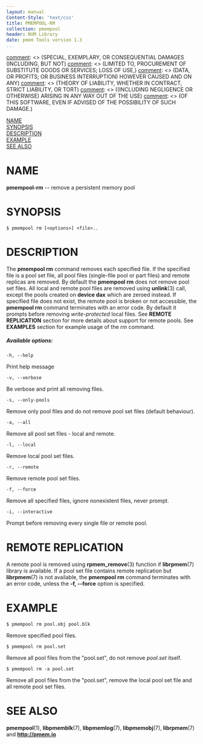```yaml
---
layout: manual
Content-Style: 'text/css'
title: PMEMPOOL-RM
collection: pmempool
header: NVM Library
date: pmem Tools version 1.3
...
```


[comment]: <> (Copyright 2016-2017, Intel Corporation)

[comment]: <> (Redistribution and use in source and binary forms, with or without)
[comment]: <> (modification, are permitted provided that the following conditions)
[comment]: <> (are met:)
[comment]: <> (    * Redistributions of source code must retain the above copyright)
[comment]: <> (      notice, this list of conditions and the following disclaimer.)
[comment]: <> (    * Redistributions in binary form must reproduce the above copyright)
[comment]: <> (      notice, this list of conditions and the following disclaimer in)
[comment]: <> (      the documentation and/or other materials provided with the)
[comment]: <> (      distribution.)
[comment]: <> (    * Neither the name of the copyright holder nor the names of its)
[comment]: <> (      contributors may be used to endorse or promote products derived)
[comment]: <> (      from this software without specific prior written permission.)

[comment]: <> (THIS SOFTWARE IS PROVIDED BY THE COPYRIGHT HOLDERS AND CONTRIBUTORS)
[comment]: <> ("AS IS" AND ANY EXPRESS OR IMPLIED WARRANTIES, INCLUDING, BUT NOT)
[comment]: <> (LIMITED TO, THE IMPLIED WARRANTIES OF MERCHANTABILITY AND FITNESS FOR)
[comment]: <> (A PARTICULAR PURPOSE ARE DISCLAIMED. IN NO EVENT SHALL THE COPYRIGHT)
[comment]: <> (OWNER OR CONTRIBUTORS BE LIABLE FOR ANY DIRECT, INDIRECT, INCIDENTAL,)
[comment]: <> (SPECIAL, EXEMPLARY, OR CONSEQUENTIAL DAMAGES (INCLUDING, BUT NOT)
[comment]: <> (LIMITED TO, PROCUREMENT OF SUBSTITUTE GOODS OR SERVICES; LOSS OF USE,)
[comment]: <> (DATA, OR PROFITS; OR BUSINESS INTERRUPTION) HOWEVER CAUSED AND ON ANY)
[comment]: <> (THEORY OF LIABILITY, WHETHER IN CONTRACT, STRICT LIABILITY, OR TORT)
[comment]: <> ((INCLUDING NEGLIGENCE OR OTHERWISE) ARISING IN ANY WAY OUT OF THE USE)
[comment]: <> (OF THIS SOFTWARE, EVEN IF ADVISED OF THE POSSIBILITY OF SUCH DAMAGE.)

[comment]: <> (pmempool-rm.1 -- man page for pmempool-rm)

[NAME](#name)<br />
[SYNOPSIS](#synopsis)<br />
[DESCRIPTION](#description)<br />
[EXAMPLE](#example)<br />
[SEE ALSO](#see-also)<br />


# NAME #

**pmempool-rm** -- remove a persistent memory pool


# SYNOPSIS #

```
$ pmempool rm [<options>] <file>..
```


# DESCRIPTION #

The **pmempool rm** command removes each specified file. If the specified file
is a pool set file, all pool files (single-file pool or part files) and remote
replicas are removed. By default the **pmempool rm** does not remove pool set
files. All local and remote pool files are removed using **unlink**(3) call,
except the pools created on **device dax** which are zeroed instead.
If specified file does not exist, the remote pool is broken or not accessible,
the **pmempool rm** command terminates with an error code. By default it prompts
before removing *write-protected* local files.
See **REMOTE REPLICATION** section for more details about support for remote
pools.
See **EXAMPLES** section for example usage of the *rm* command.

##### Available options: #####

`-h, --help`

Print help message

`-v, --verbose`

Be verbose and print all removing files.

`-s, --only-pools`

Remove only pool files and do not remove pool set files (default behaviour).

`-a, --all`

Remove all pool set files - local and remote.

`-l, --local`

Remove local pool set files.

`-r, --remote`

Remove remote pool set files.

`-f, --force`

Remove all specified files, ignore nonexistent files, never prompt.

`-i, --interactive`

Prompt before removing every single file or remote pool.


# REMOTE REPLICATION #

A remote pool is removed using **rpmem_remove**(3) function if **librpmem**(7)
library is available. If a pool set file contains remote replication but
**librpmem**(7) is not available, the **pmempool rm** command terminates with
an error code, unless the **-f, --force** option is specified.


# EXAMPLE #

```
$ pmempool rm pool.obj pool.blk
```

Remove specified pool files.

```
$ pmempool rm pool.set
```

Remove all pool files from the "pool.set", do not remove *pool.set* itself.

```
$ pmempool rm -a pool.set
```

Remove all pool files from the "pool.set", remove the local pool set file and all
remote pool set files.


# SEE ALSO #

**pmempool**(1), **libpmemblk**(7), **libpmemlog**(7),
**libpmemobj**(7), **librpmem**(7) and **<http://pmem.io>**
